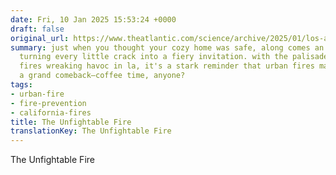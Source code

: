 ```yaml
---
date: Fri, 10 Jan 2025 15:53:24 +0000
draft: false
original_url: https://www.theatlantic.com/science/archive/2025/01/los-angeles-palisades-eaton/681269/?utm_source=feed
summary: just when you thought your cozy home was safe, along comes an ember storm
  turning every little crack into a fiery invitation. with the palisades and eaton
  fires wreaking havoc in la, it's a stark reminder that urban fires may just be making
  a grand comeback—coffee time, anyone?
tags:
- urban-fire
- fire-prevention
- california-fires
title: The Unfightable Fire
translationKey: The Unfightable Fire
---
```


The Unfightable Fire